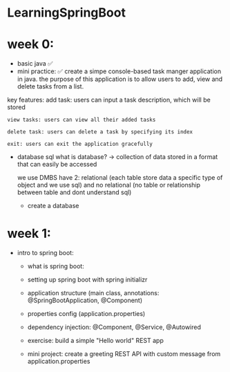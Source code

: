 # LearningSpringBoot

# week 0: 
- basic java ✅
- mini practice: ✅
create a simpe console-based task manger application in java. the purpose of this application is to allow users to add, view and delete tasks from a list.

key features:
    add task: users can input a task description, which will be stored

    view tasks: users can view all their added tasks
    
    delete task: users can delete a task by specifying its index

    exit: users can exit the application gracefully

- database sql
    what is database? -> collection of data stored in a format that can easily be accessed

    we use DMBS have 2: relational (each table store data a specific type of object and we use sql) and no relational (no table or relationship between table and dont understand sql)

    - create a database


# week 1:
- intro to spring boot:
    - what is spring boot:

    - setting up spring boot with spring initializr
    - application structure (main class, annotations: @SpringBootApplication, @Component)
    - properties config (application.properties)
    - dependency injection: @Component, @Service, @Autowired
    - exercise: build a simple "Hello world" REST app
    - mini project: create a greeting REST API with custom message from application.properties



